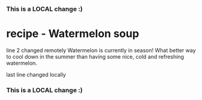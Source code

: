 ### This is a LOCAL change :)
# recipe - Watermelon soup
line 2 changed remotely
Watermelon is currently in season! What better way to cool down in the summer than having some nice, cold and refreshing watermelon.

last line changed locally

### This is a LOCAL change :)